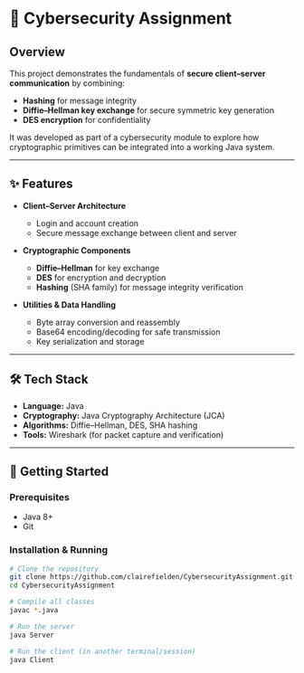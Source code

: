 # 🔐 Cybersecurity Assignment

## Overview
This project demonstrates the fundamentals of **secure client–server communication** by combining:

- **Hashing** for message integrity  
- **Diffie–Hellman key exchange** for secure symmetric key generation  
- **DES encryption** for confidentiality  

It was developed as part of a cybersecurity module to explore how cryptographic primitives can be integrated into a working Java system.

---

## ✨ Features
- **Client–Server Architecture**  
  - Login and account creation  
  - Secure message exchange between client and server  

- **Cryptographic Components**  
  - **Diffie–Hellman** for key exchange  
  - **DES** for encryption and decryption  
  - **Hashing** (SHA family) for message integrity verification  

- **Utilities & Data Handling**  
  - Byte array conversion and reassembly  
  - Base64 encoding/decoding for safe transmission  
  - Key serialization and storage  

---

## 🛠 Tech Stack
- **Language:** Java  
- **Cryptography:** Java Cryptography Architecture (JCA)  
- **Algorithms:** Diffie–Hellman, DES, SHA hashing  
- **Tools:** Wireshark (for packet capture and verification)  

---

## 🚀 Getting Started

### Prerequisites
- Java 8+  
- Git  

### Installation & Running
```bash
# Clone the repository
git clone https://github.com/clairefielden/CybersecurityAssignment.git
cd CybersecurityAssignment

# Compile all classes
javac *.java

# Run the server
java Server

# Run the client (in another terminal/session)
java Client
